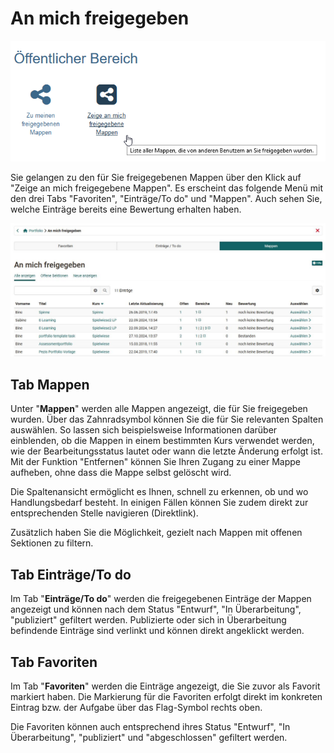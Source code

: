 # An mich freigegeben

![an_mich_freigegeben.png](assets/portfolio_an_mich_freigegeben1.png)

Sie gelangen zu den für Sie freigegebenen Mappen über den Klick auf "Zeige an mich freigegebene Mappen". Es erscheint das folgende Menü mit den drei Tabs "Favoriten", "Einträge/To do" und "Mappen". Auch sehen Sie, welche Einträge bereits eine Bewertung erhalten haben.  

![Bereich An mich freigegebene Mappen](assets/An_mich_freigegeben.jpg)

## Tab Mappen
Unter "**Mappen**" werden alle Mappen angezeigt, die für Sie freigegeben wurden. Über das Zahnradsymbol können Sie die für Sie relevanten Spalten auswählen. So lassen sich beispielsweise Informationen darüber einblenden, ob die Mappen in einem bestimmten Kurs verwendet werden, wie der Bearbeitungsstatus lautet oder wann die letzte Änderung erfolgt ist. Mit der Funktion "Entfernen" können Sie Ihren Zugang zu einer Mappe aufheben, ohne dass die Mappe selbst gelöscht wird.  

Die Spaltenansicht ermöglicht es Ihnen, schnell zu erkennen, ob und wo Handlungsbedarf besteht. In einigen Fällen können Sie zudem direkt zur entsprechenden Stelle navigieren (Direktlink).  

Zusätzlich haben Sie die Möglichkeit, gezielt nach Mappen mit offenen Sektionen zu filtern.

## Tab Einträge/To do

Im Tab "**Einträge/To do**" werden die freigegebenen Einträge der Mappen angezeigt und können nach dem Status "Entwurf", "In Überarbeitung", "publiziert" gefiltert werden. Publizierte oder sich in Überarbeitung befindende Einträge sind verlinkt und können direkt angeklickt werden. 

## Tab Favoriten

Im Tab "**Favoriten**" werden die Einträge angezeigt, die Sie zuvor als Favorit markiert haben. Die Markierung für die Favoriten erfolgt direkt im konkreten Eintrag bzw. der Aufgabe über das Flag-Symbol rechts oben.

Die Favoriten können auch entsprechend ihres Status "Entwurf", "In Überarbeitung", "publiziert" und "abgeschlossen" gefiltert werden.




